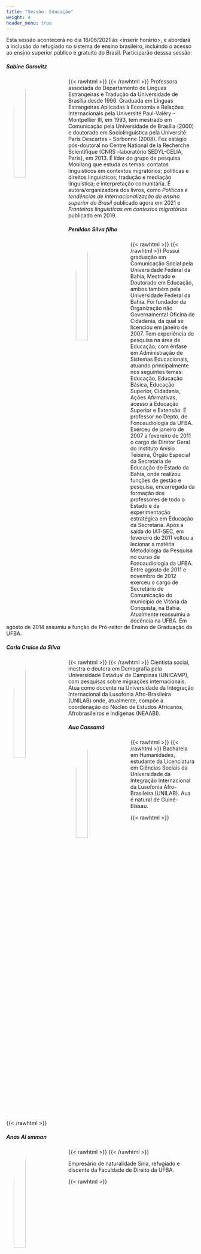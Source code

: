 ```yaml
---
title: "Sessão: Educação"
weight: 4
header_menu: true
---
```



Esta sessão acontecerá no dia 16/06/2021 às <inserir horário>, e abordará a inclusão do refugiado no sistema de ensino brasileiro, incluindo o acesso ao ensino superior público e gratuito do Brasil. Participarão desssa sessão:

##### Sabine Gorovitz

{{< rawhtml >}}
<img src="/fotos/sabine-smaller.jpg" width="25%" style="float: left; padding: 20px; border-radius: 1000px;">
{{< /rawhtml >}}
Professora associada do Departamento de Línguas Estrangeiras e Tradução da Universidade de Brasília desde 1996. Graduada em Línguas Estrangeiras Aplicadas à Economia e Relações Internacionais pela Université Paul-Valéry – Montpellier III, em 1993, tem mestrado em Comunicação pela Universidade de Brasília (2000) e doutorado em Sociolinguística pela Université Paris Descartes – Sorbonne (2008). Fez estágio pós-doutoral no Centre National de la Recherche Scientifique (CNRS –laboratório SEDYL-CELIA, Paris), em 2013.  É líder do grupo de pesquisa Mobilang que estuda os temas: contatos linguísticos em contextos migratórios; políticas e direitos linguísticos; tradução e mediação linguística; e interpretação comunitária.  É autora/organizadora dos livros, como _Políticas e tendências de internacionalização do ensino superior do Brasil_  publicado agora em 2021 e _Fronteiras linguísticas em contextos migratórios_ publicado em 2019.

##### Penildon Silva filho

{{< rawhtml >}}
<img src="/fotos/penildon-smaller.jpg" width="25%" style="float: left; padding: 20px; border-radius: 10000px;">
{{< /rawhtml >}}
Possui graduação em Comunicação Social pela Universidade Federal da Bahia, Mestrado  e Doutorado  em Educação, ambos também pela Universidade Federal da Bahia. Foi fundador da Organização não Governamental Oficina de Cidadania, da qual se licenciou em janeiro de 2007. Tem experiência de pesquisa na área de Educação, com ênfase em Administração de Sistemas Educacionais, atuando principalmente nos seguintes temas: Educação, Educação Básica, Educação Superior, Cidadania, Ações Afirmativas, acesso à Educação Superior e Extensão. É professor no Depto. de Fonoaudiologia da UFBA. Exerceu de janeiro de 2007 a fevereiro de 2011 o cargo de Diretor Geral do Instituto Anísio Teixeira, Órgão Especial da Secretaria de Educação do Estado da Bahia, onde realizou funções de gestão e pesquisa, encarregada da formação dos professores de todo o Estado e da experimentação estratégica em Educação da Secretaria. Após a saída do IAT-SEC, em fevereiro de 2011 voltou a lecionar a matéria Metodologia da Pesquisa no curso de Fonoaudiologia da UFBA. Entre agosto de 2011 e novembro de 2012 exerceu o cargo de Secretário de Comunicação do município de Vitória da Conquista, na Bahia. Atualmente reassumiu a docência na UFBA. Em agosto de 2014 assumiu a função de Pró-reitor de Ensino de Graduação da UFBA.

##### Carla Craice da Silva

{{< rawhtml >}}
<img src="/fotos/carla-smaller.jpg" width="25%" style="float: left; padding: 20px; border-radius: 10000px;">
{{< /rawhtml >}}
Cientista social, mestra e doutora em Demografia pela Universidade Estadual de Campinas (UNICAMP), com pesquisas sobre migrações internacionais. Atua como docente na Universidade da Integração Internacional da Lusofonia Afro-Brasileira (UNILAB) onde, atualmente, compõe a coordenação do Núcleo de Estudos Africanos, Afrobrasileiros e Indígenas (NEAABI).

##### Aua Cassamá

{{< rawhtml >}}
<img src="/fotos/aua-smaller.jpg" width="25%" style="float: left; padding: 20px; border-radius: 10000px;">
{{< /rawhtml >}}
Bacharela em Humanidades, estudante da Licenciatura em Ciências Sociais da Universidade da Integração Internacional da Lusofonia Afro-Brasileira (UNILAB). Aua é natural de Guiné-Bissau.

{{< rawhtml >}}
<p style="clear: both;"></p>
{{< /rawhtml >}}

##### Anas Al smman

{{< rawhtml >}}
<img src="/fotos/anas-smaller.jpg" width="25%" style="float: left; padding: 20px; border-radius: 10000px;">
{{< /rawhtml >}}

Empresário de naturalidade Síria, refugiado e discente da Faculdade de Direito da UFBA.

{{< rawhtml >}}
<p style="clear: both;"></p>
{{< /rawhtml >}}

**Mediadores:** Henrique da Mata -- voluntário do NAMIR/UFBA e diretor da Faculdade de Economia da UFBA, e Daniela Araújo -- voluntária do NAMIR/UFBA e doutoranda do Instituto Geociências da UFBA.
